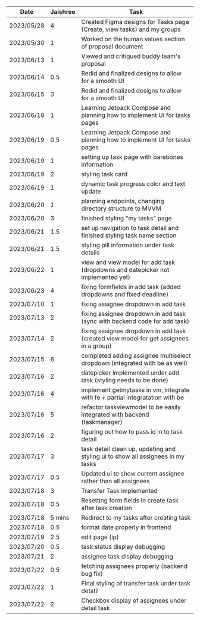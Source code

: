 | Date       | Jaishree | Task                                                                                   |
|------------|----------|----------------------------------------------------------------------------------------|
| 2023/05/28 | 4        | Created Figma designs for Tasks page (Create, view tasks) and my groups                |
| 2023/05/30 | 1        | Worked on the human values section of proposal document                                |
| 2023/06/13 | 1        | Viewed and critiqued buddy team's proposal                                             |
| 2023/06/14 | 0.5      | Redid and finalized designs to allow for a smooth UI                                   |
| 2023/06/15 | 3        | Redid and finalized designs to allow for a smooth UI                                   |
| 2023/06/18 | 1        | Learning Jetpack Compose and planning how to implement UI for tasks pages              |
| 2023/06/19 | 0.5      | Learning Jetpack Compose and planning how to implement UI for tasks pages              |
| 2023/06/19 | 1        | setting up task page with barebones information                                        |
| 2023/06/19 | 2        | styling task card                                                                      |
| 2023/06/19 | 1        | dynamic task progress color and text update                                            |
| 2023/06/20 | 1        | planning endpoints, changing directory structure to MVVM                               |
| 2023/06/20 | 3        | finished styling "my tasks" page                                                       |
| 2023/06/21 | 1.5      | set up navigation to task detail and finished styling task name section                |
| 2023/06/21 | 1.5      | styling pill information under task details                                            |
| 2023/06/22 | 1        | view and view model for add task (dropdowns and datepicker not implemented yet)        |
| 2023/06/23 | 4        | fixing formfields in add task (added dropdowns and fixed deadline)                     |
| 2023/07/10 | 1        | fixing assignee dropdown in add task                                                   |
| 2023/07/13 | 2        | fixing assignee dropdown in add task (sync with backend code for add task)             |
| 2023/07/14 | 2        | fixing assignee dropdown in add task (created view model for get assignees in a group) |
| 2023/07/15 | 6        | completed adding assignee multiselect dropdown (integrated with be as well)            |
| 2023/07/16 | 2        | datepicker implemented under add task (styling needs to be done)                       |
| 2023/07/16 | 4        | implement getmytasks in vm, integrate with fe + partial integratation with be          |
| 2023/07/16 | 5        | refactor taskviewmodel to be easily integrated with backend (taskmanager)              |
| 2023/07/16 | 2        | figuring out how to pass id in to task detail                                          |
| 2023/07/17 | 3        | task detail clean up, updating and styling ui to show all assignees in my tasks        |
| 2023/07/17 | 0.5      | Updated ui to show current assignee rather than all assignees                          |
| 2023/07/18 | 3        | Transfer Task implemented                                                              |
| 2023/07/18 | 0.5      | Resetting form fields in create task after task creation                               |
| 2023/07/18 | 5 mins   | Redirect to my tasks after creating task                                               |
| 2023/07/18 | 0.5      | format date properly in frontend                                                       |
| 2023/07/19 | 2.5      | edit page (ip)                                                                         |
| 2023/07/20 | 0.5      | task status display debugging                                                          |
| 2023/07/21 | 2        | assignee task display debugging                                                        |
| 2023/07/22 | 0.5      | fetching assignees properly (backend bug fix)                                          |
| 2023/07/22 | 1        | Final styling of transfer task under task detatil                                      |
| 2023/07/22 | 2        | Checkbox display of assignees under detail task                                        |

